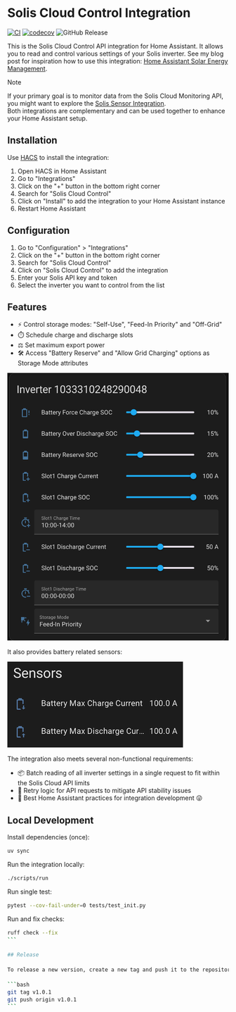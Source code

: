 # Solis Cloud Control Integration

[![CI](https://github.com/mkuthan/solis-cloud-control/actions/workflows/ci.yml/badge.svg)](https://github.com/mkuthan/solis-cloud-control/actions/workflows/ci.yml)
[![codecov](https://codecov.io/gh/mkuthan/solis-cloud-control/graph/badge.svg?token=19S6622V10)](https://codecov.io/gh/mkuthan/solis-cloud-control)
![GitHub Release](https://img.shields.io/github/v/release/mkuthan/solis-cloud-control)

This is the Solis Cloud Control API integration for Home Assistant.
It allows you to read and control various settings of your Solis inverter.
See my blog post for inspiration how to use this integration: [Home Assistant Solar Energy Management](https://mkuthan.github.io/blog/2025/04/12/home-assistant-solar/).

> [!NOTE]
> If your primary goal is to monitor data from the Solis Cloud Monitoring API, you might want to explore the [Solis Sensor Integration](https://github.com/hultenvp/solis-sensor/).  
> Both integrations are complementary and can be used together to enhance your Home Assistant setup.

## Installation

Use [HACS](https://www.hacs.xyz/) to install the integration:

1. Open HACS in Home Assistant
2. Go to "Integrations"
3. Click on the "+" button in the bottom right corner
4. Search for "Solis Cloud Control"
5. Click on "Install" to add the integration to your Home Assistant instance
6. Restart Home Assistant

## Configuration

1. Go to "Configuration" > "Integrations"
2. Click on the "+" button in the bottom right corner
3. Search for "Solis Cloud Control"
4. Click on "Solis Cloud Control" to add the integration
5. Enter your Solis API key and token
6. Select the inverter you want to control from the list

## Features

* ⚡ Control storage modes: "Self-Use", "Feed-In Priority" and "Off-Grid"
* ⏱️ Schedule charge and discharge slots
* ⚖️ Set maximum export power
* 🛠️ Access "Battery Reserve" and "Allow Grid Charging" options as Storage Mode attributes

![Inverter Controls](inverter_controls.png)

It also provides battery related sensors:

![Inverter Sensors](inverter_sensors.png)

The integration also meets several non-functional requirements:

* 📦 Batch reading of all inverter settings in a single request to fit within the Solis Cloud API limits
* 🔄 Retry logic for API requests to mitigate API stability issues
* 🏡 Best Home Assistant practices for integration development 😜

## Local Development

Install dependencies (once):

```bash
uv sync
```

Run the integration locally:

```bash
./scripts/run
```

Run single test:

```bash
pytest --cov-fail-under=0 tests/test_init.py
```

Run and fix checks:

````bash
ruff check --fix
```

## Release

To release a new version, create a new tag and push it to the repository:

```bash
git tag v1.0.1
git push origin v1.0.1
```
